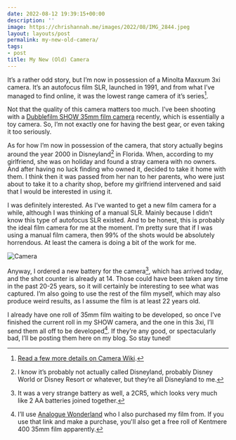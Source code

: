 ```yaml
---
date: 2022-08-12 19:39:15+00:00
description: ''
image: https://chrishannah.me/images/2022/08/IMG_2844.jpeg
layout: layouts/post
permalink: my-new-old-camera/
tags:
- post
title: My New (Old) Camera
---
```


It’s a rather odd story, but I’m now in possession of a Minolta Maxxum 3xi camera. It’s an autofocus film SLR, launched in 1991, and from what I’ve managed to find online, it was the lowest range camera of it’s series[^1].

Not that the quality of this camera matters too much. I’ve been shooting with a [Dubblefilm SHOW 35mm film camera](https://dubblefilm.com/en-gb/pages/show-camera) recently, which is essentially a toy camera. So, I’m not exactly one for having the best gear, or even taking it too seriously.

As for how I’m now in possession of the camera, that story actually begins around the year 2000 in Disneyland[^2] in Florida. When, according to my girlfriend, she was on holiday and found a stray camera with no owners. And after having no luck finding who owned it, decided to take it home with them. I think then it was passed from her nan to her parents, who were just about to take it to a charity shop, before my girlfriend intervened and said that I would be interested in using it.

I was definitely interested. As I’ve wanted to get a new film camera for a while, although I was thinking of a manual SLR. Mainly because I didn’t know this type of autofocus SLR existed. And to be honest, this is probably the ideal film camera for me at the moment. I’m pretty sure that if I was using a manual film camera, then 99% of the shots would be absolutely horrendous. At least the camera is doing a bit of the work for me.

![Camera](https://chrishannah.me/images/2022/08/IMG_2845.jpeg)

Anyway, I ordered a new battery for the camera[^3], which has arrived today, and the shot counter is already at 14. Those could have been taken any time in the past 20-25 years, so it will certainly be interesting to see what was captured. I’m also going to use the rest of the film myself, which may also produce weird results, as I assume the film is at least 22 years old.

I already have one roll of 35mm film waiting to be developed, so once I’ve finished the current roll in my SHOW camera, and the one in this 3xi, I’ll send them all off to be developed[^4]. If they’re any good, or spectacularly bad, I’ll be posting them here on my blog. So stay tuned!

[^1]: [Read a few more details on Camera Wiki](http://camera-wiki.org/wiki/Minolta_Dynax_3xi).

[^2]: I know it’s probably not actually called Disneyland, probably Disney World or Disney Resort or whatever, but they’re all Disneyland to me.

[^3]: It was a very strange battery as well, a 2CR5, which looks very much like 2 AA batteries joined together.

[^4]: I’ll use [Analogue Wonderland](https://i.refs.cc/PkVZqdIF?smile_ref=eyJzbWlsZV9zb3VyY2UiOiJzbWlsZV91aSIsInNtaWxlX21lZGl1bSI6IiIsInNtaWxlX2NhbXBhaWduIjoicmVmZXJyYWxfcHJvZ3JhbSIsInNtaWxlX2N1c3RvbWVyX2lkIjoxMzMxMzk3MTA2fQ%3D%3D) who I also purchased my film from. If you use that link and make a purchase, you'll also get a free roll of Kentmere 400 35mm film apparently.
